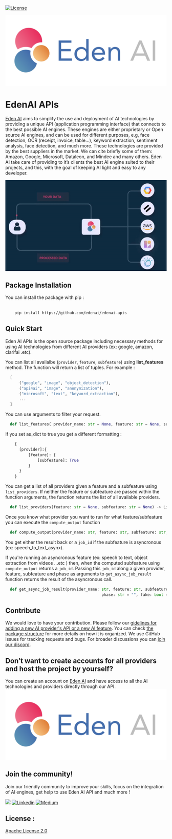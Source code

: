 [![License](https://img.shields.io/badge/License-Apache_2.0-blue.svg)](https://opensource.org/licenses/Apache-2.0)

![Eden AI Logo](EdenAI-WrittenLogo(1).png)

# EdenAI APIs

[Eden AI](https://www.edenai.co/?referral=github) aims to simplify the use and deployment of AI technologies by providing a unique API (application programming interface) that connects to the best possible AI engines. These engines are either proprietary or Open source AI engines, and can be used for different purposes, e.g, face
detection, OCR (receipt, invoice, table...), keyword extraction, sentiment analysis, face detection, and much more. These technologies are provided by the best suppliers in the market. We can cite briefly some of them: Amazon, Google, Microsoft, Dataleon, and Mindee and many others. Eden AI take care of providing to it’s clients the best AI engine suited to their projects, and this, with the goal of keeping AI light and easy to any developer. 

![EdenAI Gif](ezgif.com-gif-maker(1).gif)

## Package Installation

You can install the package with pip :

``` bash

    pip install https://github.com/edenai/edenai-apis 

```

## Quick Start

  Eden AI APIs is the open source package including necessary methods for using AI technologies from different AI providers (ex: google, amazon, clarifai .etc).

  You can list all availalbe (`provider`, `feature`, `subfeature`) using **list_features** method. The function will return a list of tuples. For example :

  ```python
    [
        ("google", "image", "object_detection"), 
        ("api4ai", "image", "anonymization"), 
        ("microsoft", "text", "keyword_extraction"), 
        ...
    ]

  ```

  You can use arguments to filter your request.

  ```python
    def list_features( provider_name: str = None, feature: str = None, subfeature: str = None, as_dict: bool = False) -> Union[List, Dict]:
  ```

  If you set as_dict to true you get a different formatting :

  ```python
      {
        [provider]:{
            [feature]: {
                [subfeature]: True
            }
        }
      }
  ```


  You can get a list of all providers given a feature and a subfeature using `list_providers`. If neither the feature or subfeature are passed within the function arguments, the function returns the list of all available providers.

  ```python
    def list_providers(feature: str = None, subfeature: str = None) -> List[str]
  ```


  Once you know what provider you want to run for what feature/subfeature you can execute the `compute_output` function

  ```python
    def compute_output(provider_name: str, feature: str, subfeature: str, args: Dict, phase: str = "", fake: bool = False) -> Dict
  ```

  You get either the result back or a `job_id` if the subfeature is asyncronous (ex: speech_to_text_asynx).

  If you're running an asyncronous feature (ex: speech to text, object extraction from videos ...etc ) then, when the computed subfeature using `compute_output` returns a `job_id`. Passing this `job_id` along a given provider, feature, subfeature and phase as arguments to `get_async_job_result` function returns the result of the asyncronous call.

  ```python
    def get_async_job_result(provider_name: str, feature: str, subfeature: str, async_job_id: str,
                                            phase: str = "", fake: bool = False, project_name: str = None) -> Dict:
  ```

## Contribute

We would love to have your contribution. Please follow our [gidelines for adding a new AI provider's API or a new AI feature](CONTRIBUTE.md). You can check [the package structure](PACKAGE_STRUCTURE.md) for more details on how it is organized.
We use GitHub issues for tracking requests and bugs. For broader discussions you can [join our discord](https://discord.com/invite/VYwTbMQc8u).

## Don’t want to create accounts for all providers and host the project by yourself?
You can create an account on [Eden AI](https://app.edenai.run/user/register?referral=github) and have access to all the AI technologies and providers directly through our API.
[![Eden AI Logo](EdenAI-WrittenLogo(1).png)](https://app.edenai.run/user/register?referral=github)


## Join the community!
Join our friendly community to improve your skills, focus on the integration of AI engines, get help to use Eden AI API and much more !

[![](https://dcbadge.vercel.app/api/server/VYwTbMQc8u)](https://discord.com/invite/VYwTbMQc8u)
[![Linkedin](https://img.shields.io/badge/LinkedIn-0077B5?style=for-the-badge&logo=linkedin&logoColor=white)](https://www.linkedin.com/company/edenai/) [![Medium](https://img.shields.io/badge/Medium-12100E?style=for-the-badge&logo=medium&logoColor=white)](https://edenai.medium.com/)

## License :
[Apache License 2.0](LICENSE)
